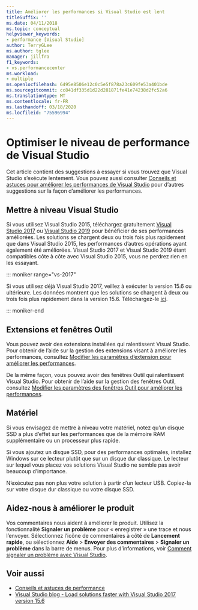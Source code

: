 ```yaml
---
title: Améliorer les performances si Visual Studio est lent
titleSuffix: ''
ms.date: 04/11/2018
ms.topic: conceptual
helpviewer_keywords:
- performance [Visual Studio]
author: TerryGLee
ms.author: tglee
manager: jillfra
f1_keywords:
- vs.performancecenter
ms.workload:
- multiple
ms.openlocfilehash: 6495e8506e12c0c5e5f878a23c609fe53a401bde
ms.sourcegitcommit: cc841df335d1d22d281871fe41e74238d2fc52a6
ms.translationtype: MT
ms.contentlocale: fr-FR
ms.lasthandoff: 03/18/2020
ms.locfileid: "75596994"
---
```

# <a name="optimize-visual-studio-performance"></a>Optimiser le niveau de performance de Visual Studio

Cet article contient des suggestions à essayer si vous trouvez que Visual Studio s’exécute lentement. Vous pouvez aussi consulter [Conseils et astuces pour améliorer les performances de Visual Studio](../ide/visual-studio-performance-tips-and-tricks.md) pour d’autres suggestions sur la façon d’améliorer les performances.

## <a name="upgrade-visual-studio"></a>Mettre à niveau Visual Studio

Si vous utilisez Visual Studio 2015, téléchargez gratuitement [Visual Studio 2017](https://visualstudio.microsoft.com/vs/older-downloads/?utm_medium=microsoft&utm_source=docs.microsoft.com&utm_campaign=vs+2017+download) ou [Visual Studio 2019](https://visualstudio.microsoft.com/downloads) pour bénéficier de ses performances améliorées. Les solutions se chargent deux ou trois fois plus rapidement que dans Visual Studio 2015, les performances d’autres opérations ayant également été améliorées. Visual Studio 2017 et Visual Studio 2019 étant compatibles côte à côte avec Visual Studio 2015, vous ne perdrez rien en les essayant.

::: moniker range="vs-2017"

Si vous utilisez déjà Visual Studio 2017, veillez à exécuter la version 15.6 ou ultérieure. Les données montrent que les solutions se chargent à deux ou trois fois plus rapidement dans la version 15.6. Téléchargez-le [ici](https://visualstudio.microsoft.com/vs/older-downloads/?utm_medium=microsoft&utm_source=docs.microsoft.com&utm_campaign=vs+2017+download).

::: moniker-end

## <a name="extensions-and-tool-windows"></a>Extensions et fenêtres Outil

Vous pouvez avoir des extensions installées qui ralentissent Visual Studio. Pour obtenir de l’aide sur la gestion des extensions visant à améliorer les performances, consultez [Modifier les paramètres d’extension pour améliorer les performances](../ide/optimize-visual-studio-startup-time.md#extensions).

De la même façon, vous pouvez avoir des fenêtres Outil qui ralentissent Visual Studio. Pour obtenir de l’aide sur la gestion des fenêtres Outil, consultez [Modifier les paramètres des fenêtres Outil pour améliorer les performances](../ide/optimize-visual-studio-startup-time.md#tool-windows).

## <a name="hardware"></a>Matériel

Si vous envisagez de mettre à niveau votre matériel, notez qu’un disque SSD a plus d’effet sur les performances que de la mémoire RAM supplémentaire ou un processeur plus rapide.

Si vous ajoutez un disque SSD, pour des performances optimales, installez Windows sur ce lecteur plutôt que sur un disque dur classique. Le lecteur sur lequel vous placez vos solutions Visual Studio ne semble pas avoir beaucoup d’importance.

N’exécutez pas non plus votre solution à partir d’un lecteur USB. Copiez-la sur votre disque dur classique ou votre disque SSD.

## <a name="help-us-improve"></a>Aidez-nous à améliorer le produit

Vos commentaires nous aident à améliorer le produit. Utilisez la fonctionnalité **Signaler un problème** pour « enregistrer » une trace et nous l’envoyer. Sélectionnez l’icône de commentaires à côté de **Lancement rapide**, ou sélectionnez **Aide** > **Envoyer des commentaires** > **Signaler un problème** dans la barre de menus. Pour plus d’informations, voir [Comment signaler un problème avec Visual Studio](../ide/how-to-report-a-problem-with-visual-studio.md).

## <a name="see-also"></a>Voir aussi

- [Conseils et astuces de performance](../ide/visual-studio-performance-tips-and-tricks.md)
- [Visual Studio blog - Load solutions faster with Visual Studio 2017 version 15.6](https://devblogs.microsoft.com/visualstudio/load-solutions-faster-with-visual-studio-2017-version-15-6/)
